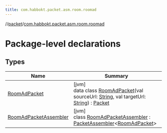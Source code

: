 ```yaml
---
title: com.habbokt.packet.asm.room.roomad
---
```

//[packet](../../index.html)/[com.habbokt.packet.asm.room.roomad](index.html)



# Package-level declarations



## Types


| Name | Summary |
|---|---|
| [RoomAdPacket](-room-ad-packet/index.html) | [jvm]<br>data class [RoomAdPacket](-room-ad-packet/index.html)(val sourceUrl: [String](https://kotlinlang.org/api/latest/jvm/stdlib/kotlin/-string/index.html), val targetUrl: [String](https://kotlinlang.org/api/latest/jvm/stdlib/kotlin/-string/index.html)) : [Packet](../../../api/api/com.habbokt.api.packet/-packet/index.html) |
| [RoomAdPacketAssembler](-room-ad-packet-assembler/index.html) | [jvm]<br>class [RoomAdPacketAssembler](-room-ad-packet-assembler/index.html) : [PacketAssembler](../../../api/api/com.habbokt.api.packet/-packet-assembler/index.html)&lt;[RoomAdPacket](-room-ad-packet/index.html)&gt; |

